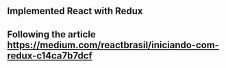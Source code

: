 ## Implemented React with Redux
## Following the article https://medium.com/reactbrasil/iniciando-com-redux-c14ca7b7dcf